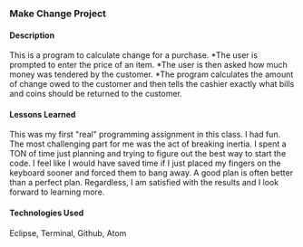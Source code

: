 ### Make Change Project

#### Description
This is a program to calculate change for a purchase.
*The user is prompted to enter the price of an item.
*The user is then asked how much money was tendered by the customer.
*The program calculates the amount of change owed to the customer and then tells the cashier exactly what bills and coins should be returned to the customer.

#### Lessons Learned
This was my first "real" programming assignment in this class. I had fun. The most challenging part for me was the act of breaking inertia. I spent a TON of time just planning and trying to figure out the best way to start the code. I feel like I would have saved time if I just placed my fingers on the keyboard sooner and forced them to bang away. A good plan is often better than a perfect plan. Regardless, I am satisfied with the results and I look forward to learning more.


#### Technologies Used
Eclipse, Terminal, Github, Atom
